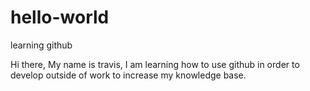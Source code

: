 # hello-world
learning github

Hi there,
My name is travis, I am learning how to use github in order to develop outside of work to increase my knowledge base.
